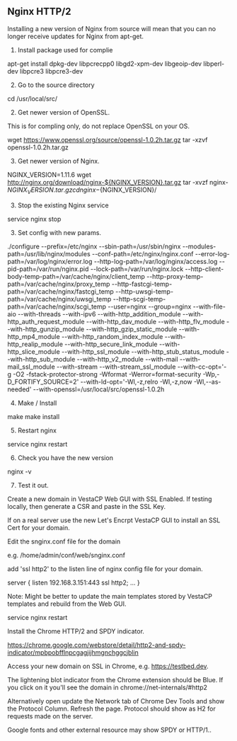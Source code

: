 ## Nginx HTTP/2

Installing a new version of Nginx from source will mean that you can no longer receive updates for Nginx from apt-get.

1. Install package used for complie

apt-get install dpkg-dev libpcrecpp0 libgd2-xpm-dev libgeoip-dev libperl-dev libpcre3 libpcre3-dev

2. Go to the source directory

cd /usr/local/src/

2. Get newer version of OpenSSL.

This is for compling only, do not replace OpenSSL on your OS.

wget https://www.openssl.org/source/openssl-1.0.2h.tar.gz
tar -xzvf openssl-1.0.2h.tar.gz

3. Get newer version of Nginx.

NGINX_VERSION=1.11.6
wget http://nginx.org/download/nginx-${NGINX_VERSION}.tar.gz
tar -xvzf nginx-${NGINX_VERSION}.tar.gz
cd nginx-${NGINX_VERSION}/

3. Stop the existing Nginx service

service nginx stop

3. Set config with new params.

./configure --prefix=/etc/nginx --sbin-path=/usr/sbin/nginx --modules-path=/usr/lib/nginx/modules --conf-path=/etc/nginx/nginx.conf --error-log-path=/var/log/nginx/error.log --http-log-path=/var/log/nginx/access.log --pid-path=/var/run/nginx.pid --lock-path=/var/run/nginx.lock --http-client-body-temp-path=/var/cache/nginx/client_temp --http-proxy-temp-path=/var/cache/nginx/proxy_temp --http-fastcgi-temp-path=/var/cache/nginx/fastcgi_temp --http-uwsgi-temp-path=/var/cache/nginx/uwsgi_temp --http-scgi-temp-path=/var/cache/nginx/scgi_temp --user=nginx --group=nginx --with-file-aio --with-threads --with-ipv6 --with-http_addition_module --with-http_auth_request_module --with-http_dav_module --with-http_flv_module --with-http_gunzip_module --with-http_gzip_static_module --with-http_mp4_module --with-http_random_index_module --with-http_realip_module --with-http_secure_link_module --with-http_slice_module --with-http_ssl_module --with-http_stub_status_module --with-http_sub_module --with-http_v2_module --with-mail --with-mail_ssl_module --with-stream --with-stream_ssl_module --with-cc-opt='-g -O2 -fstack-protector-strong -Wformat -Werror=format-security -Wp,-D_FORTIFY_SOURCE=2' --with-ld-opt='-Wl,-z,relro -Wl,-z,now -Wl,--as-needed' --with-openssl=/usr/local/src/openssl-1.0.2h

4. Make / Install

make
make install

5. Restart nginx

service nginx restart

6. Check you have the new version

nginx -v

7. Test it out.

Create a new domain in VestaCP Web GUI with SSL Enabled.
If testing locally, then generate a CSR and paste in the SSL Key.

If on a real server use the new Let's Encrpt VestaCP GUI to install an SSL Cert for your domain.

Edit the snginx.conf file for the domain

e.g. /home/admin/conf/web/snginx.conf

add 'ssl http2' to the listen line of nginx config file for your domain.

server {
	listen 192.168.3.151:443 ssl http2;
	...
}

Note: Might be better to update the main templates stored by VestaCP templates and rebuild from the Web GUI.

service nginx restart

Install the Chrome HTTP/2 and SPDY indicator.

https://chrome.google.com/webstore/detail/http2-and-spdy-indicator/mpbpobfflnpcgagjijhmgnchggcjblin

Access your new domain on SSL in Chrome, e.g. https://testbed.dev.

The lightening blot indicator from the Chrome extension should be Blue. If you click on it you'll see the domain in chrome://net-internals/#http2

Alternatively open update the Network tab of Chrome Dev Tools and show the Protocol Column. Refresh the page. Protocol should show as H2 for requests made on the server.

Google fonts and other external resource may show SPDY or HTTP/1..
